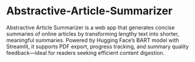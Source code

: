 # Abstractive-Article-Summarizer
Abstractive Article Summarizer is a web app that generates concise summaries of online articles by transforming lengthy text into shorter, meaningful summaries. Powered by Hugging Face’s BART model with Streamlit, it supports PDF export, progress tracking, and summary quality feedback—ideal for readers seeking efficient content digestion.
